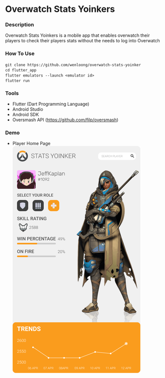 # Overwatch Stats Yoinkers

### Description
Overwatch Stats Yoinkers is a mobile app that enables overwatch their players to check their players stats without the needs to log into Overwatch

### How To Use
`git clone https://github.com/wenloong/overwatch-stats-yoinker`  
`cd flutter_app`  
`flutter emulators --launch <emulator id>`  
`flutter run`

### Tools
- Flutter (Dart Programming Language)
- Android Studio
- Android SDK
- Oversmash API (https://github.com/filp/oversmash)

### Demo
- Player Home Page  
![HomePage Demo Image](/images/Home.png)

